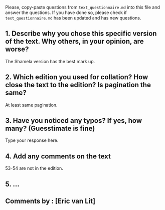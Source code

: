 

Please, copy-paste questions from `text_questionnaire.md` into this file and answer the questions.
If you have done so, please check if `text_questionnaire.md` has been updated and has new questions.

## 1. Describe why you chose this specific version of the text. Why others, in your opinion, are worse?

The Shamela version has the best mark up.

## 2. Which edition you used for collation? How close the text to the edition? Is pagination the same?

At least same pagination.

## 3. Have you noticed any typos? If yes, how many? (Guesstimate is fine)

Type your response here.

## 4. Add any comments on the text

53-54 are not in the edition.

## 5. ...

## Comments by : [Eric van Lit]